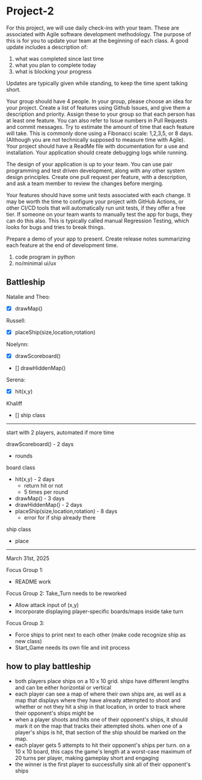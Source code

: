 # Project-2

For this project, we will use daily check-ins with your team.  These are associated with Agile software development methodology.  The purpose of this is for you to update your team at the beginning of each class.  A good update includes a description of:   

1) what was completed since last time 
2) what you plan to complete today 
3) what is blocking your progress 

Updates are typically given while standing, to keep the time spent talking short. 

Your group should have 4 people.  In your group, please choose an idea for your project.  Create a list of features using Github Issues, and give them a description and priority.  Assign these to your group so that each person has at least one feature.  You can also refer to Issue numbers in Pull Requests and commit messages.  Try to estimate the amount of time that each feature will take.  This is commonly done using a Fibonacci scale:  1,2,3,5, or 8 days.  (Although you are not technically supposed to measure time with Agile).  Your project should have a ReadMe file with documentation for a use and installation.  Your application should create debugging logs while running.  

The design of your application is up to your team. You can use pair programming and test driven development, along with any other system design principles.  Create one pull request per feature, with a description, and ask a team member to review the changes before merging.   

Your features should have some unit tests associated with each change.  It may be worth the time to configure your project with GitHub Actions, or other CI/CD tools that will automatically run unit tests, if they offer a free tier.  If someone on your team wants to manually test the app for bugs, they can do this also.  This is typically called manual Regression Testing, which looks for bugs and tries to break things. 

Prepare a demo of your app to present.  Create release notes summarizing each feature at the end of development time.

1) code program in python
2) no/minimal ui/ux


 Battleship
------------
Natalie and Theo:
- [x] drawMap()

Russell:
- [x] placeShip(size,location,rotation)

Noelynn:
- [x] drawScoreboard()
- [] drawHiddenMap()

Serena:
- [x] hit(x,y)

Khaliff
- [] ship class


----------------------------------------------------------

start with 2 players, automated if more time 

drawScoreboard() - 2 days
 - rounds

board class
 - hit(x,y) - 2 days
   - return hit or not
   - 5 times per round
 - drawMap() - 3 days
 - drawHiddenMap() - 2 days
 - placeShip(size,location,rotation) - 8 days
   - error for if ship already there

ship class
 - place

----------------------------------------------------------
March 31st, 2025

Focus Group 1:
- README work

Focus Group 2:
Take_Turn needs to be reworked
  - Allow attack input of (x,y)
  - Incorporate displaying player-specific boards/maps inside take turn

Focus Group 3:
- Force ships to print next to each other (make code recognize ship as new class)
- Start_Game needs its own file and init process

## how to play battleship

- both players place ships on a 10 x 10 grid. ships have different lengths and can be either horizontal or vertical
- each player can see a map of where their own ships are, as well as a map that displays where they have already attempted to shoot and whether or not they hit a ship in that location, in order to track where their opponent's ships might be
- when a player shoots and hits one of their opponent's ships, it should mark it on the map that tracks their attempted shots. when one of a player's ships is hit, that section of the ship should be marked on the map.
- each player gets 5 attempts to hit their opponent's ships per turn. on a 10 x 10 board, this caps the game's length at a worst-case maximum of 20 turns per player, making gameplay short and engaging
- the winner is the first player to successfully sink all of their opponent's ships
